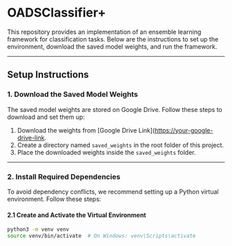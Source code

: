 # OADSClassifier+

This repository provides an implementation of an ensemble learning framework for classification tasks. Below are the instructions to set up the environment, download the saved model weights, and run the framework.

---

## **Setup Instructions**

### 1. **Download the Saved Model Weights**
The saved model weights are stored on Google Drive. Follow these steps to download and set them up:

1. Download the weights from [Google Drive Link]([https://your-google-drive-link](https://drive.google.com/drive/folders/1bWQhAPrGmcEZF86CcyKaHbLPBZTfikOz?usp=sharing).
2. Create a directory named `saved_weights` in the root folder of this project.
3. Place the downloaded weights inside the `saved_weights` folder.

---

### 2. **Install Required Dependencies**
To avoid dependency conflicts, we recommend setting up a Python virtual environment. Follow these steps:

#### 2.1 **Create and Activate the Virtual Environment**  
```bash
python3 -m venv venv
source venv/bin/activate  # On Windows: venv\Scripts\activate
